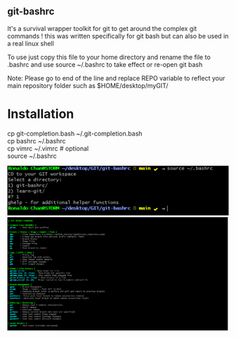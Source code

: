 ## git-bashrc

It's a survival wrapper toolkit for git to get around the complex git commands ! this was written specifically for git bash but can also be used in a real linux shell

To use just copy this file to your home directory and rename the file to .bashrc and use source ~/.bashrc to take effect or re-open git bash

Note: Please go to end of the line and replace REPO variable to reflect your main repository folder such as $HOME/desktop/myGIT/

# Installation

cp git-completion.bash ~/.git-completion.bash</br>
cp bashrc ~/.bashrc</br>
cp vimrc ~/.vimrc # optional </br>
source ~/.bashrc

![Alt text](images/1-out-of-2.png)
![Alt text](images/2-out-of-2.png)
